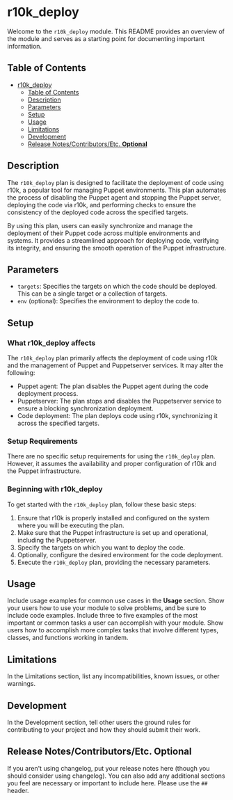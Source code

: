 # r10k_deploy

Welcome to the `r10k_deploy` module. This README provides an overview of the module and serves as a starting point for documenting important information.

## Table of Contents

- [r10k\_deploy](#r10k_deploy)
  - [Table of Contents](#table-of-contents)
  - [Description](#description)
  - [Parameters](#parameters)
  - [Setup](#setup)
  - [Usage](#usage)
  - [Limitations](#limitations)
  - [Development](#development)
  - [Release Notes/Contributors/Etc. **Optional**](#release-notescontributorsetc-optional)

## Description

The `r10k_deploy` plan is designed to facilitate the deployment of code using r10k, a popular tool for managing Puppet environments. This plan automates the process of disabling the Puppet agent and stopping the Puppet server, deploying the code via r10k, and performing checks to ensure the consistency of the deployed code across the specified targets.

By using this plan, users can easily synchronize and manage the deployment of their Puppet code across multiple environments and systems. It provides a streamlined approach for deploying code, verifying its integrity, and ensuring the smooth operation of the Puppet infrastructure.

## Parameters

- `targets`: Specifies the targets on which the code should be deployed. This can be a single target or a collection of targets.
- `env` (optional): Specifies the environment to deploy the code to.


## Setup

### What r10k_deploy affects

The `r10k_deploy` plan primarily affects the deployment of code using r10k and the management of Puppet and Puppetserver services. It may alter the following:

- Puppet agent: The plan disables the Puppet agent during the code deployment process.
- Puppetserver: The plan stops and disables the Puppetserver service to ensure a blocking synchronization deployment.
- Code deployment: The plan deploys code using r10k, synchronizing it across the specified targets.

### Setup Requirements

There are no specific setup requirements for using the `r10k_deploy` plan. However, it assumes the availability and proper configuration of r10k and the Puppet infrastructure.


### Beginning with r10k_deploy

To get started with the `r10k_deploy` plan, follow these basic steps:

1. Ensure that r10k is properly installed and configured on the system where you will be executing the plan.
2. Make sure that the Puppet infrastructure is set up and operational, including the Puppetserver.
3. Specify the targets on which you want to deploy the code.
4. Optionally, configure the desired environment for the code deployment.
5. Execute the `r10k_deploy` plan, providing the necessary parameters.

## Usage

Include usage examples for common use cases in the **Usage** section. Show your
users how to use your module to solve problems, and be sure to include code
examples. Include three to five examples of the most important or common tasks a
user can accomplish with your module. Show users how to accomplish more complex
tasks that involve different types, classes, and functions working in tandem.

## Limitations

In the Limitations section, list any incompatibilities, known issues, or other
warnings.

## Development

In the Development section, tell other users the ground rules for contributing
to your project and how they should submit their work.

## Release Notes/Contributors/Etc. **Optional**

If you aren't using changelog, put your release notes here (though you should
consider using changelog). You can also add any additional sections you feel are
necessary or important to include here. Please use the `##` header.

[1]: https://puppet.com/docs/pdk/latest/pdk_generating_modules.html
[2]: https://puppet.com/docs/puppet/latest/puppet_strings.html
[3]: https://puppet.com/docs/puppet/latest/puppet_strings_style.html
